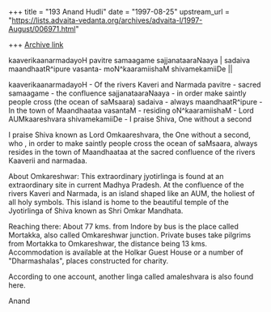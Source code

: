 +++
title = "193 Anand Hudli"
date = "1997-08-25"
upstream_url = "https://lists.advaita-vedanta.org/archives/advaita-l/1997-August/006971.html"

+++
[Archive link](https://lists.advaita-vedanta.org/archives/advaita-l/1997-August/006971.html)

kaaverikaanarmadayoH pavitre
  samaagame sajjanataaraNaaya |
sadaiva maandhaatR^ipure vasanta-
  moN^kaaramiishaM shivamekamiiDe ||

kaaverikaanarmadayoH - Of the rivers Kaveri and Narmada
pavitre - sacred
samaagame - the confluence
sajjanataaraNaaya - in order make saintly people  cross (the ocean of
 saMsaara)
sadaiva - always
maandhaatR^ipure - In the town of Maandhaataa
vasantaM - residing
oN^kaaramiishaM - Lord AUMkaareshvara
shivamekamiiDe - I praise Shiva, One without a second


 I praise Shiva known as Lord Omkaareshvara, the One without a second,
 who , in order to make saintly people cross the ocean of saMsaara,
 always resides in the town of Maandhaataa at the sacred confluence of
 the rivers Kaaverii and narmadaa.

 About Omkareshwar: This extraordinary jyotirlinga is found at an
 extraordinary site in current Madhya Pradesh. At the confluence of the
 rivers Kaveri and Narmada, is an island shaped like an AUM, the holiest
 of all holy symbols. This island is home to the beautiful temple
 of the Jyotirlinga of Shiva known as Shri Omkar Mandhata.

 Reaching there: About 77 kms. from Indore by bus is the place called
 Mortakka, also called Omkareshwar junction. Private buses take pilgrims
 from Mortakka to Omkareshwar, the distance being 13 kms. Accommodation
 is available at the Holkar Guest House or a number of "Dharmashalas",
 places constructed for charity.

 According to one account, another linga called amaleshvara is also found
 here.

 Anand

